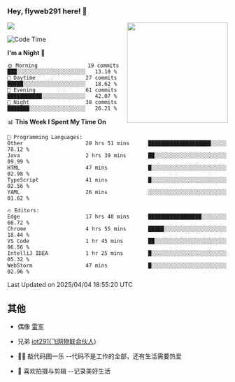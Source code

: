 ### Hey, flyweb291 here! 👋

![](https://metrics.lecoq.io/cherry291?template=classic&config.timezone=Asia%2FShanghai)
<img align='right' src="https://media.giphy.com/media/M9gbBd9nbDrOTu1Mqx/giphy.gif" width="230">
<!-- ![](https://github-readme-stats-ouuan.vercel.app/api?username=flyweb291&theme=dark&show_icons=true) -->

<!--START_SECTION:waka-->
![Code Time](http://img.shields.io/badge/Code%20Time-1%2C077%20hrs%2045%20mins-blue)

**I'm a Night 🦉** 

```text
🌞 Morning                19 commits          ███░░░░░░░░░░░░░░░░░░░░░░   13.10 % 
🌆 Daytime                27 commits          █████░░░░░░░░░░░░░░░░░░░░   18.62 % 
🌃 Evening                61 commits          ███████████░░░░░░░░░░░░░░   42.07 % 
🌙 Night                  38 commits          ███████░░░░░░░░░░░░░░░░░░   26.21 % 
```


📊 **This Week I Spent My Time On** 

```text
💬 Programming Languages: 
Other                    20 hrs 51 mins      ████████████████████░░░░░   78.12 % 
Java                     2 hrs 39 mins       ██░░░░░░░░░░░░░░░░░░░░░░░   09.99 % 
HTML                     47 mins             █░░░░░░░░░░░░░░░░░░░░░░░░   02.98 % 
TypeScript               41 mins             █░░░░░░░░░░░░░░░░░░░░░░░░   02.56 % 
YAML                     26 mins             ░░░░░░░░░░░░░░░░░░░░░░░░░   01.62 % 

🔥 Editors: 
Edge                     17 hrs 48 mins      █████████████████░░░░░░░░   66.72 % 
Chrome                   4 hrs 55 mins       █████░░░░░░░░░░░░░░░░░░░░   18.44 % 
VS Code                  1 hr 45 mins        ██░░░░░░░░░░░░░░░░░░░░░░░   06.56 % 
IntelliJ IDEA            1 hr 25 mins        █░░░░░░░░░░░░░░░░░░░░░░░░   05.32 % 
WebStorm                 47 mins             █░░░░░░░░░░░░░░░░░░░░░░░░   02.96 % 
```


 Last Updated on 2025/04/04 18:55:20 UTC
<!--END_SECTION:waka-->

<!--
**flyweb291/数字游牧人** is a ✨ _special_ ✨ repository because its `README.md` (this file) appears on your GitHub profile.

Here are some ideas to get you started:

- 🔭 I’m currently working on ...
- 🌱 I’m currently learning ...
- 👯 I’m looking to collaborate on ...
- 🤔 I’m looking for help with ...
- 💬 Ask me about ...
- 📫 How to reach me: ...
- 😄 Pronouns: ...
- ⚡ Fun fact: ...
-->

 ## 其他
 
- 偶像 [雷军](https://weibo.com/u/1749127163)
- 兄弟 [iot291(飞网物联合伙人)](https://github.com/iot291)

- 👨‍💻 敲代码图一乐    --代码不是工作的全部，还有生活需要热爱
- 🎥 喜欢拍摄与剪辑  --记录美好生活
